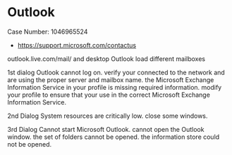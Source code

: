 # Outlook

Case Number: 1046965524

* https://support.microsoft.com/contactus

outlook.live.com/mail/ and desktop Outlook load different mailboxes

1st dialog
Outlook cannot log on. verify your connected to the network and are using the proper server and mailbox name. the Microsoft Exchange Information Service in your profile is missing required information. modify your profile to ensure that your use in the correct Microsoft Exchange Information Service.

2nd Dialog
System resources are critically low. close some windows.

3rd Dialog
Cannot start Microsoft Outlook. cannot open the Outlook window. the set of folders cannot be opened. the information store could not be opened.